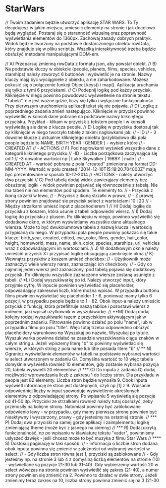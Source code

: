 # StarWars

// Twoim zadaniem będzie utworzyć aplikację STAR WARS. To Ty decydujesz w jakim miejscu, umieścić elementy na stronie i jak docelowo będą wyglądać. Postaraj się o staranność wizualną oraz poprawność wyświetlania elementów do 1366px. Zachowaj zasady dobrych praktyk. Widok będzie tworzony na podstawie dostarczonego obiektu rowData, który znajduje się w pliku script.js. Wszelką interaktywność trzeba będzie obsłużyć metodami manipulującymi DOM-em.

// A) Przeparsuj zmienną rowData z formatu json, aby powstał obiekt.
// B) Na podstawie kluczy w obiekcie (people, planets, films, species, vehicles, starships) należy stworzyć 6 buttonów i wyświetlić je na stronie. Nazwy kluczy mają być wyciągniete z obiektu, a nie zaharkodowane. Możesz pokusić się o połączenie funkcji Object.keys() i map(). Aplikacja uruchamia się tylko z tymi 6 przyciskami.
// C) Podepnij logikę pod każdy przycisk. Kliknięcie w niego powinno powodować wyświetlenie na stronie tekstu "Tabela", nie jest ważne gdzie, liczy się tylko i wyłącznie funkcjonalność. Przy pierwszym uruchomieniu aplikacji tekst się nie pojawia.
// D) Logikę z poprzedniego zadania zmień następująco. Kliknięcie w przycisk powinno wyświetlić w konsoli dane pobrane na podstawie nazwy klikniętego przycisku. Przykład - klikam w przycisk z tekstem people i w konsoli wyświetlają sie dane z klucza people.
// E) Logikę w przycisku dostosuj tak by kliknięcie w niego tworzyło tabelę z takimi nagłowkami jak:
// - ID
// - 3 dowolne klucze z aktualnie klikniętego obiektu (przykładowo dla pola people będzie to NAME, BIRTH YEAR I GENDER ) - wybierz które
// - CREATED AT
// - ACTIONS
// F) Pod nagłowkami wyświetl wszystkie dane z kategorii kliknietego przycisku
//   -ID - Liczba porządkowa zaczynająca się od 1
//   -3 dowolne wartości np | Luke Skywalker | 19BBY | male |
//   -CREATED AT - wartość pobrana z pola "created" zmieniona na format DD-MM-YYYY. Wartość w polu created:"2014-12-10T15:18:20.704000Z" mają być prezentowane w sposób 10-12-2014
//   -ACTIONS - należy utworzyć dwa przyciski
// G) Pod tabelą dodaj widok zawierąjacy elementy bez obsużonej logiki - widok powinien pojawiać się równocześnie z tabelą. Nie ma tabeli nie ma elementów pod spodem. Te elementy to:
// - Przycisk z ikoną strzałki w lewo,
// - Przycisk z ikoną strzałki w prawo,
// - Z prawej strony powinien znajdować sie przycisk select z wartościami 10 i 20
// - Między strzałkami umieść input z placehodlerem 1
// H) Dodaj logikę do przycisku z koszem, która usunie z tabeli odpowiedni wiersz.
// I) Dodaj logikę do przycisku z plusem. Po kliknięciu w niego, powinno wyświetlić się dodatkowe okno, w którym wyświetlamy wszystkie dane aktualnego wiersza. Może to być dwukolumnowa tabela z nazwą klucza i wartością przypisaną do niego. W przypadku pola people powinny pokazać się takie klucze: birth_year, created, edited, eye_color, films, gender, hair_color, height, homeworld, mass, name, skin_color, species, starships, url, vehicles wraz z odpowiadającymi im wartościami.
// J) W dodatkowym oknie należy umieścić przycisk X i przypisać logikę obsugującą zamknięcie okna
// K) Wewnątrz przysków z koszem umieść checkbox:
// - Użytkownik może zaznaczyć wiele wierszy naraz, zaznaczając ich checkboxy.
// - Gdy co najmniej jeden wiersz jest zaznaczony, pod tabelą pojawia się dodatkowy przycisk. Po kliknięciu wszystkie zaznaczone wiersze zostaną usunięte z tabeli.
// *L) Dodaj wyszukiwarkę po id. Należy utworzyć input, który przyjmie cyfrę. W inpucie powinien wyświetlać się placeholder, odpowiadający zakresowi liczb, które można wpisać. W przypadku buttonu films powinien wyświetlać się placeholder 1 - 6, ponieważ mamy tylko 6 pozycji, w przypadku people będzie to 1 - 82. Obok input-a należy umieścic przycisk z funkcją, która przefiltruje naszą tablice i pozostawi wiersz z indexem, jaki wpisał użytkownik w wyszukiwarkę.
// **M) Dodaj dodaj kolejny rodzaj wyszukiwarki razem z przyciskiem aktywującym jak w poprzednim zadaniu. Filtrowanie powinno działać po polu "name", lub w przypadku filmu po polu "title". Więc tutaj trzeba odpowiednio obłużyć placeholdery warunkowo np Wyszukaj po nazwie, Wyszukaj po tytule. Wyszukiwarka powinna działać na zasadzie wyszukiwania ciągu znaków w całym stringu. Jeżeli wpiszemy literę "b" to powinny wyświetlać się wiersze, w których string z pola name lub title posiada litere "b"
// ** N) Ogranicz wyświetlanie elementów w tabeli na podstawie wybranej wartości w select utworzonym w zadaniu G). Domyślna wartość to 10 więc tabela domyślnie wyświetla również 10 elementów, gdy zostanie wybrana pozycja 20, tabela wyświetli 20 elementów.
// *** O) Do inputa z zadania G) dodaj możliwość wprowadzania liczb z zakresu 1 do liczby stron. Dla przykładu w people jest 82 elementy. Liczba stron będzie wynosiła 9. Obok inputa wyświetl informację ile stron jest dostepnych, czyli np [1] z 9. Wpisanie odpowiedniej liczby w input spowoduje wyświetlenie określonych elementów z odpowiadającej strony. Po wpisaniu 5 wyświetlą się pozycje od 41-50 itp. Przyciski ze strzałkami również należy tutaj obsłużyć, żeby przenosiły na kolejne strony. Natomiast powinny być zablokowane odpowienio lewy - w przypadku, gdy mamy pierwsza strone powinien być nieaktywny i wyszarzony, prawy - gdy jesteśmy na ostatniej stronie.
// *** P) Dodaj dwa przyciski na samej górze aplikacji i zaimplementuj logikę zmieniającą theme (może być z jasnego na ciemny)
// *** R) Dodaj ukrytą funkcjonalność, np po wpisaniu w klawiaturę tekstu "vader", powinniśmy usłyszeć dzwięk -  jeśli chcesz może to być muzyka z filmu Star Wars
// **** S) Dostosuj paginację w taki sposób:
//     - Informacja o liczbie stron dodana obok inputa powinna się zmienić w zależności od wybranej wartości w select.
//     - Gdy liczba stron równa jest 1, przyciski są zablokowane
//     - Gdy jesteśmy np. na stronie 3 lub 4 z domyślną liczbą elementów na stronie (10) - wyświetlane są pozycje 21-30 lub 31-40). Gdy wybierzemy wartość 20 w select wówczas na stronie powinien wyświetlić się zakres (21-40), a numer strony powinien się zmienić na 2. Powinno to działać w dwie strony. Jeżeli zmienimy teraz zakres na 10, liczba strony powinna zmienić się na 3 (21-30
